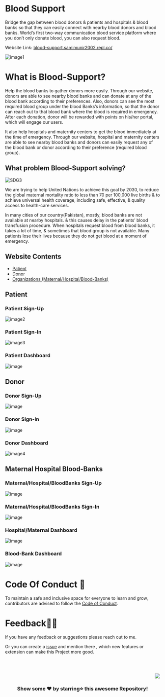 # Blood Support

Bridge the gap between blood donors & patients and hospitals & blood banks so that they can easily connect with nearby blood donors and blood banks. World’s first two-way communication blood service platform where you don’t only donate blood, you can also request blood.

Website Link: [blood-support.samimunir2002.repl.co/](blood-support.samimunir2002.repl.co/)

![image1](https://user-images.githubusercontent.com/52650290/161105072-15ee13f7-3fb6-4a45-a382-cc2e5aa3cd8e.png)

# What is Blood-Support?

Help the blood banks to gather donors more easily. Through our website, donors are able to see nearby blood banks and can donate at any of the blood bank according to their preferences. Also, donors can see the most required blood group under the blood Banks’s information, so that the donor can reach out to that blood bank where the blood is required in emergency. After each donation, donor will be rewarded with points on his/her portal, which will engage our users.

It also help hospitals and maternity centers to get the blood immediately at the time of emergency. Through our website, hospital and maternity centers are able to see nearby blood banks and donors can easily request any of the blood bank or donor according to their preference (required blood group).

## What problem Blood-Support solving?

![SDG3](https://user-images.githubusercontent.com/52650290/192115074-4b37f844-d487-49c7-9f92-4cb5553872b4.jpg)

We are trying to help United Nations to achieve this goal by 2030, to reduce the global maternal mortality ratio to less than 70 per 100,000 live births & to achieve universal health coverage, including safe, effective, & quality access to health-care services.

In many cities of our country(Pakistan), mostly, blood banks are not available at nearby hospitals. & this causes delay in the patients’ blood transfusion procedure. When hospitals request blood from blood banks, it takes a lot of time, & sometimes that blood group is not available. Many patients lose their lives because they do not get blood at a moment of emergency.



## Website Contents
- [Patient](#Patient)
- [Donor](#Donor)
- [Organizations (Maternal/Hospital/Blood-Banks)](#Maternal-Hospital-Blood-Banks)


## Patient

### Patient Sign-Up
![image2](https://user-images.githubusercontent.com/52650290/161106929-7c1daab5-ad5e-4319-ac08-ac3150c17e80.png)

### Patient Sign-In
![image3](https://user-images.githubusercontent.com/52650290/161107783-c9f6e942-6b61-4f6b-b63f-428bf2f1fd75.png)

### Patient Dashboard
![image](https://user-images.githubusercontent.com/52650290/161108677-3d27093c-f5a0-446d-9f54-d99084ee2b68.png)


## Donor

### Donor Sign-Up
![image](https://user-images.githubusercontent.com/52650290/161108904-7df85d52-2948-4da2-a849-9f9b1ccaa075.png)

### Donor Sign-In
![image](https://user-images.githubusercontent.com/52650290/161108849-097db77d-a614-4e1e-b4dc-a8ddd132c484.png)

### Donor Dashboard
![image4](https://user-images.githubusercontent.com/52650290/161109119-ce48882b-8684-43b6-ab58-36f5cd5dba4f.png)


## Maternal Hospital Blood-Banks

### Maternal/Hospital/BloodBanks Sign-Up
![image](https://user-images.githubusercontent.com/52650290/161109658-2df4d1e7-01f2-4bb7-b5de-1269f89d6218.png)

### Maternal/Hospital/BloodBanks Sign-In
![image](https://user-images.githubusercontent.com/52650290/161109549-d8cdde10-87f0-4ee9-92f3-b92eb26d0eeb.png)

### Hospital/Maternal Dashboard
![image](https://user-images.githubusercontent.com/52650290/161110012-ad65d617-8862-4aa1-b882-f86c50b3e4e9.png)

### Blood-Bank Dashboard
![image](https://user-images.githubusercontent.com/52650290/161110151-17cd75db-3e83-47c4-9f5b-8d2779cba740.png)

# Code Of Conduct 📜

To maintain a safe and inclusive space for everyone to learn and grow, contributors are advised to follow the [Code of Conduct](https://github.com/samipak458/Blood-Support/blob/main/CODE_OF_CONDUCT.md).


# Feedback✌🏼

If you have any feedback or suggestions please reach out to me.  

Or you can create a  <a href="https://github.com/samipak458/Blood-Support/issues">issue</a> and mention there , which new features or extension can make this Project more good.

<!-- ------------------------------------------------------------------------------------------------------------------------------------------------------------------ -->

<br>
  
<br>

<p align="right"><a href="#top"><img src="https://img.shields.io/badge/-Back%20to%20Top-red?style=for-the-badge" /></a></p>

<div align="center">

### Show some ❤️ by starring⭐ this awesome Repository!

</div>
  
  
<div id="Bottom"></div>
